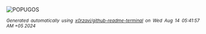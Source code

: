 <div align="justify">
<picture>
    <source media="(prefers-color-scheme: dark)" srcset="https://i.ibb.co/Wss1F6T/output-gif.gif">
    <source media="(prefers-color-scheme: light)" srcset="https://i.ibb.co/Wss1F6T/output-gif.gif">
    <img alt="POPUGOS" src="https://i.ibb.co/Wss1F6T/output-gif.gif">
</picture>

<sub><i>Generated automatically using [x0rzavi/github-readme-terminal](https://github.com/x0rzavi/github-readme-terminal) on Wed Aug 14 05:41:57 AM +05 2024</i></sub>
</div>